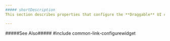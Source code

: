 ```yaml
---
##### shortDescription
This section describes properties that configure the **Draggable** UI component's contents, behavior, and appearance.

---
```

#####See Also#####
#include common-link-configurewidget
